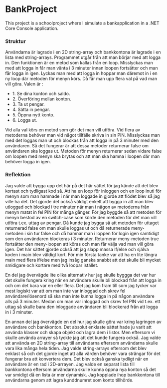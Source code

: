 # BankProject
This project is a schoolproject where I simulate a bankapplication in a .NET Core Console application.


<h3>Struktur</h3>

Användarna är lagrade i en 2D string-array och bankkontona är lagrade i en lista med string-arrays.
Programmet utgår från att man börjar med att logga in. Den funktionen är en metod som kallas från en loop. Misslyckas man med att logga in får man vänta i 3 minuter innan loopen fortsätter och man får logga in igen. Lyckas man med att logga in hoppar man däremot in i en ny loop där metoden för menyn körs. Då får man upp flera val på vad man vill göra. Valen är :
<ul>
<li>1. Se dina konton och saldo.</li> 
<li>2. Överföring mellan konton.</li>
<li>3. Ta ut pengar.</li>
<li>4. Sätta in pengar.</li>
<li>5. Öppna nytt konto.</li>
<li>6. Logga ut.</li>
</ul>

Vid alla val körs en metod som gör det man vill utföra. Vid flera av metoderna behöver man vid något tillfälle skriva in sin PIN. Misslyckas man med det loggas man ut och blockas från att logga in på 3 minuter med den användaren. Så det fungerar är att dessa metoder returnerar false om användaren ska loggas ut. Metoden för menyn returnerar sedan vidare false om loopen med menyn ska brytas och att man ska hamna i loopen där man behöver logga in igen.


<h3>Reflektion</h3>
Jag valde att bygga upp det här på det här sättet för jag kände att det blev kortast och tydligast kod så. Att ha en loop för inloggen och en loop inuti för menyn som man hamnade i när man loggade in gjorde att flödet blev så jag ville ha det. Det gjorde det också väldigt enkelt att bygga in att man blev utloggad och blockad i tre minuter när man i någon av metoderna från menyn matat in fel PIN för många gånger. För jag byggde så att metoden för menyn bestod av en switch-case som körde den metoden för det man vill utföra t.ex. uttag av pengar. Då kunde jag bygga så att metoden för uttaget returnerad false om man skulle loggas ut och då returnerade meny-metoden i sin tur false och då hamnar man i loppen för login igen samtidigt som den användaren blockeras i 3 minuter. Returnerar meny-metoden true fortsätter den meny-loopen att köras och man får välja vad man vill göra igen. Det här sättet gjorde också att jag slapp massa If/else och själva koden i main blev väldigt kort. För min första tanke var att ha en lite längra main med flera if/else men jag insåg ganska snabbt att det skulle bli mycket smidigare och kortare med två loopar istället. 
<p></p>
En del jag övervägde lite olika alternativ hur jag skulle byggga det var hur det skulle fungera kring när en användare skulle bli blockad från att logga in och om det bara var en eller flera. Det jag kom fram till som jag tycker var mest logiskt var att om man inte var inloggad och skrev fel användare/lösenord så ska man inte kunna logga in på någon användare alls på 3 minuter. Medan om man var inloggad och skrev fel PIN vid t.ex. ett uttag så skulle bara den inloggade användaren bli blockerad från att logga in i 3 minuter.
<p></p>

En annan del jag övervägde en del hur jag skulle göra var kring lagringen av användare och bankkonton. Det absolut enklaste sättet hade ju varit att använda klasser och skapa objekt och lagra dem i listor. Men eftersom vi skulle använda arrayer så tyckte jag att det kunde fungera också. Jag valde att använda en 2D string-array till användarna eftersom användarna skulle vara lika många hela tiden. Jag valde string-arrays eftersom det blev enklast så och det gjorde inget att alla värden behöver vara strängar för det fungerar bra att konvertera dem. Det blev också ganska tydligt när en användare är en rad i 2D-arrayen. Jag valde en separat lista till bankkontona eftersom användarna skulle kunna öppna nya konton så det var smidigt då en lista är mer dynamisk. Jag kopplade ihop bankkontona till användarna genom att lagra kunddnumret som konto tillhörde. 
